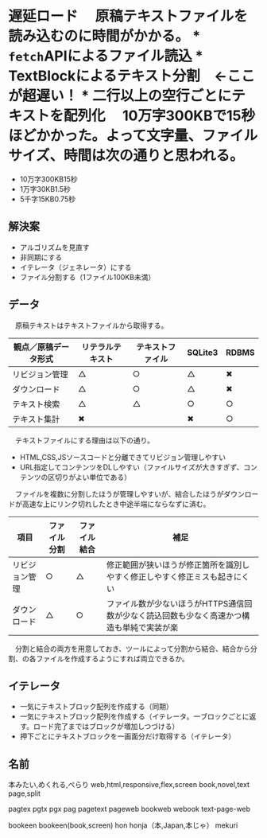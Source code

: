 # 遅延ロード 　原稿テキストファイルを読み込むのに時間がかかる。 * `fetch`APIによるファイル読込 * TextBlockによるテキスト分割　←ここが超遅い！ * 二行以上の空行ごとにテキストを配列化 　10万字300KBで15秒ほどかかった。よって文字量、ファイルサイズ、時間は次の通りと思われる。

* 10万字300KB15秒
* 1万字30KB1.5秒
* 5千字15KB0.75秒

## 解決案

* アルゴリズムを見直す
* 非同期にする
* イテレータ（ジェネレータ）にする
* ファイル分割する（1ファイル100KB未満）

## データ

　原稿テキストはテキストファイルから取得する。

観点／原稿データ形式|リテラルテキスト|テキストファイル|SQLite3|RDBMS
--------------------|----------------|----------------|-------|-----
リビジョン管理|△|○|△|✖
ダウンロード|△|○|△|✖
テキスト検索|△|△|○|○
テキスト集計|✖||✖|○|○

　テキストファイルにする理由は以下の通り。

* HTML,CSS,JSソースコードと分離できてリビジョン管理しやすい
* URL指定してコンテンツをDLしやすい（ファイルサイズが大きすぎず、コンテンツの区切りがよい単位である）

　ファイルを複数に分割したほうが管理しやすいが、結合したほうがダウンロードが高速な上にリンク切れしたとき中途半端にならなずに済む。

項目|ファイル分割|ファイル結合|補足
----|------------|------------|----
リビジョン管理|○|△|修正範囲が狭いほうが修正箇所を識別しやすく修正しやすく修正ミスも起きにくい
ダウンロード|△|○|ファイル数が少ないほうがHTTPS通信回数が少なく読込回数も少なく高速かつ構造も単純で実装が楽

　分割と結合の両方を用意しておき、ツールによって分割から結合、結合から分割、の各ファイルを作成するようにすれば両立できるか。

## イテレータ

* 一気にテキストブロック配列を作成する（同期）
* 一気にテキストブロック配列を作成する（イテレータ。一ブロックごとに返す。ロード完了まではブロックが増加しつづける）
* 押下ごとにテキストブロックを一画面分だけ取得する（イテレータ）


## 名前

本みたい,めくれる,ぺらり
web,html,responsive,flex,screen
book,novel,text
page,split

pagtex
pgtx
pgx
pag
pagetext
pageweb
bookweb
webook
text-page-web

bookeen
bookeen(book,screen)
hon
honja（本,Japan,本じゃ）
mekuri


